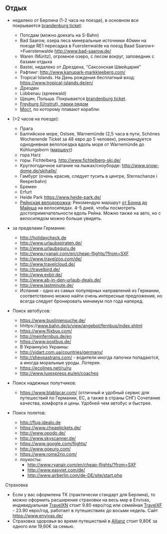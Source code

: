 ## Отдых
- недалеко от Берлина (1-2 часа на поезде), в основном все покрывается [brandenburg ticket](http://www.vbb.de/de/article/touristen/brandenburg-berlin-ticket/10806.html):
  - Потсдам (можно доехать на S-Bahn)
  - Bad Saarow, озера леса минеральные источники 40мин на поезде RE1 пересадка в Fuerstenwalde на поезд Baad Saarow<->Fuerstenwalde http://www.bad-saarow.de/
  - Waren (Müritz), огромное озеро, с лесом вокруг, заповедник с базами отдыха
  - Bastei, недалеко от Дрездена, “Саксонская Швейцария”
  - Рафтинг: http://www.kanupark-markkleeberg.com/
  - Tropical Islands. На День рождения бесплатный вход: https://www.tropical-islands.de/en/
  - Дрезден
  - Lübbenau (spreewald)
  - Щецин, Польша. Покрывается [brandenburg ticket](http://www.vbb.de/de/article/touristen/brandenburg-berlin-ticket/10806.html).
  - [Freyburg (Unstrut), парки рядом](https://www.google.de/maps/place/Freyburg/@51.2155411,11.7750578,10z/data=!4m2!3m1!1s0x47a69ba66659fb9f:0xed13a85b6c39ccfd)
  - [Мост](https://www.google.de/maps/place/Schiffshebewerk+Niederfinow/@52.844253,13.811531,12z/data=!4m2!3m1!1s0x47a9c15e126a2c71:0xc5310c66d6cfbed7?hl=de), по которому плавают корабли: 
- (>2 часов на поезде):
  - Прага
  - Балтийское море, Ostsee, Warnemünde (2,5 часа в пути, Schönes Wochenende Ticket за 48 евро до 5 человек), рекомендуется однодневная велопоездка вдоль моря от Warnemünde до Kühlungsborn ([маршрут](https://www.google.de/maps/dir/Warnem%C3%BCnde,+Rostock/K%C3%BChlungsborn/@54.1216035,11.9246881,11z/data=!4m14!4m13!1m5!1m1!1s0x47ac5620523f71ab:0x9e121083fbc6b25c!2m2!1d12.0784438!2d54.170342!1m5!1m1!1s0x47ada930f01dd6f3:0x4251ae8ad848580!2m2!1d11.7420026!2d54.1468513!3e1))
  - гора Harz
  - горы. Fichtelberg. http://www.fichtelberg-ski.de/
  - Круглогодичное катание на лыжах/сноуборде: http://www.snow-dome.de/skihalle/
  - Гамбург (очень красив, следует тусить в центре, Sternschanze i Reeperbahn)
  - Бремен
  - Erfurt
  - Heide Park https://www.heide-park.de/
  - [Рейнская велодорожка](https://ru.wikipedia.org/wiki/%D0%A0%D0%B5%D0%B9%D0%BD%D1%81%D0%BA%D0%B0%D1%8F_%D0%B2%D0%B5%D0%BB%D0%BE%D1%81%D0%B8%D0%BF%D0%B5%D0%B4%D0%BD%D0%B0%D1%8F_%D0%B4%D0%BE%D1%80%D0%BE%D0%B6%D0%BA%D0%B0): Рекомендую маршрут [от Бонна до Майнца](https://www.google.de/maps/dir/Bonn/Mainz/@50.4539129,7.3853095,9z/data=!4m14!4m13!1m5!1m1!1s0x47bee19f7ccbda49:0x86dbf8c6685c9617!2m2!1d7.0982068!2d50.73743!1m5!1m1!1s0x47bd912e33df1379:0x422d4d510db1ba0!2m2!1d8.2472526!2d49.9928617!3e1) на велосипедах. 4-5 дней, чтобы посмотреть достопримечательности вдоль Рейна. Можно также на авто, но с велосипедом можно больше увидеть.

- за пределами Германии:
  - http://holidaycheck.de
  - http://www.urlaubspiraten.de/
  - http://www.urlaubsguru.de
  - http://www.ryanair.com/en/cheap-flights/?from=SXF
  - http://www.travelzoo.com/de/
  - http://www.travelcloud.de/
  - http://travelbird.de/
  - http://www.exbir.de/
  - http://www.ab-in-den-urlaub-deals.de/
  - http://www.lastminute.de/
  - Испания - одно из самых популярных направлений из Германии, соответственно можно найти очень интересные предложения, но всегда следует бронировать минимум пол года наперед.

- Поиск автобусов:
  - https://www.busliniensuche.de/
  - hhttps://www.bahn.de/p/view/angebot/fernbus/index.shtml
  - https://www.flixbus.com/ 
  - http://meinfernbus.de/en
  - https://www.postbus.de/
  - В Украину/из Украины: 
  - http://vidart.com.ua/countries/germany/
  - http://shevpastrans.com/ - водители иногда лапочки попадаются, а иногда моральные уроды. Лотерея.
  - https://ecolines.net/ru/ru
  - http://www.luxexpress.eu/en/coaches

- Поиск надежных попутчиков:
  - https://www.blablacar.com/  (отличный и удобный сервис для путешествий по Германии, ЕС, а также в страны СНГ)  Сочетание качества, комфорта и цены. Удобней чем автобус и быстрее. 

- Поиск полетов:
  - http://flug.idealo.de
  - https://www.cheaptickets.de/
  - http://www.opodo.de/
  - http://www.skyscanner.de/
  - https://www.google.com/flights/
  - http://www.goeuro.com/
  - https://www.rome2rio.com/
  - лоукосты:
    - http://www.ryanair.com/en/cheap-flights/?from=SXF
    - http://www.easyjet.com/de/
    - http://www.airberlin.com/de-DE/site/start.php

Страховка
 - Если у вас оформлена ТК (практически стандарт для Берлина), то можно оформить расширение страховки на весь мир в Envivas, индивидуальная [TravelXN](https://www.envivas.de/de/tarife-und-service/zusatzversicherungen/auslandsreise/travelxl) стоит 9.80 евро/год или семейная [TravelXF](https://www.envivas.de/de/tarife-und-service/zusatzversicherungen/auslandsreise/travelxf) - 23.90 евро/год, работает в путешествиях до восьми недель. Сайт https://www.envivas.de/
 - Страховка здоровья во время путешествий в [Allianz](https://www.allianz.de/gesundheit/reisekrankenversicherung/rechner/) стоит 9,80€ за одного или 19,60€ за семью.

